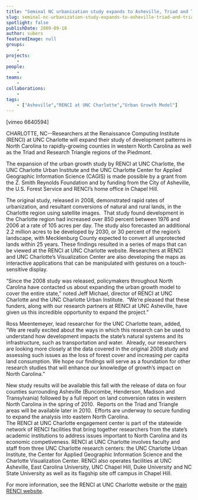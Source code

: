 ```yaml
---
title: "Seminal NC urbanization study expands to Asheville, Triad and Triangle"
slug: seminal-nc-urbanization-study-expands-to-asheville-triad-and-triangle
spotlight: false
publishDate: 2009-09-18
author: subers
featuredImage: null
groups:
    - 
projects:
    - 
people:
    - 
teams: 
    - 
collaborations:
    - 
tags:
    - ["Asheville","RENCI at UNC Charlotte","Urban Growth Model"]
---
```

<p>[vimeo 6640594]</p>

<p>CHARLOTTE, NC--Researchers at the Renaissance Computing Institute (RENCI) at UNC Charlotte will expand their study of development patterns in North Carolina to rapidly-growing counties in western North Carolina as well as the Triad and Research Triangle regions of the Piedmont.<!--more--></p>

<p>The expansion of the urban growth study by RENCI at UNC Charlotte, the UNC Charlotte Urban Institute and the UNC Charlotte Center for Applied Geographic Information Science (CAGIS) is made possible by a grant from the Z. Smith Reynolds Foundation and by funding from the City of Asheville, the U.S. Forest Service and RENCI’s home office in Chapel Hill.</p>

<p>The original study, released in 2008, demonstrated rapid rates of urbanization, and resultant conversions of natural and rural lands, in the Charlotte region using satellite images.  That study found development in the Charlotte region had increased over 850 percent between 1976 and 2006 at a rate of 105 acres per day. The study also forecasted an additional 2.2 million acres to be developed by 2030, or 30 percent of the region’s landscape, with Mecklenburg County expected to convert all unprotected lands within 25 years. These findings resulted in a series of maps that can be viewed at the RENCI at UNC Charlotte website. Researchers at RENCI and UNC Charlotte’s Visualization Center are also developing the maps as interactive applications that can be manipulated with gestures on a touch-sensitive display.</p>

<p>“Since the 2008 study was released, policymakers throughout North Carolina have contacted us about expanding the urban growth model to cover the entire state,” noted Jeff Michael, director of RENCI at UNC Charlotte and the UNC Charlotte Urban Institute.  “We’re pleased that these funders, along with our research partners at RENCI at UNC Asheville, have given us this incredible opportunity to expand the project.”</p>

<p>Ross Meentemeyer, lead researcher for the UNC Charlotte team, added, “We are really excited about the ways in which this research can be used to understand how development impacts the state’s natural systems and its infrastructure, such as transportation and water.  Already, our researchers are looking more closely at the data covered in the original 2008 study and assessing such issues as the loss of forest cover and increasing per capita land consumption. We hope our findings will serve as a foundation for other research studies that will enhance our knowledge of growth’s impact on North Carolina.”</p>

<p>New study results will be available this fall with the release of data on four counties surrounding Asheville (Buncombe, Henderson, Madison and Transylvania) followed by a full report on land conversion rates in western North Carolina in the spring of 2010.  Reports on the Triad and Triangle areas will be available later in 2010.  Efforts are underway to secure funding to expand the analysis into eastern North Carolina.<br />
 The RENCI at UNC Charlotte engagement center is part of the statewide network of RENCI facilities that bring together researchers from the state’s academic institutions to address issues important to North Carolina and its economic competiveness. RENCI at UNC Charlotte involves faculty and staff from three UNC Charlotte research centers: the UNC Charlotte Urban Institute, the Center for Applied Geographic Information Science and the Charlotte Visualization Center. RENCI also operates facilities at UNC Asheville, East Carolina University, UNC Chapel Hill, Duke University and NC State University as well as its flagship site off campus in Chapel Hill.</p>

<p>For more information, see the RENCI at UNC Charlotte website or the <a href="https://www.renci.org">main RENCI website</a>.</p>
